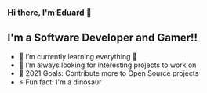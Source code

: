 ### Hi there, I'm Eduard 👋

## I'm a Software Developer and Gamer!!

- 🌱 I’m currently learning everything 🤣
- 👯 I’m always looking for interesting projects to work on
- 🥅 2021 Goals: Contribute more to Open Source projects
- ⚡ Fun fact: I'm a dinosaur
